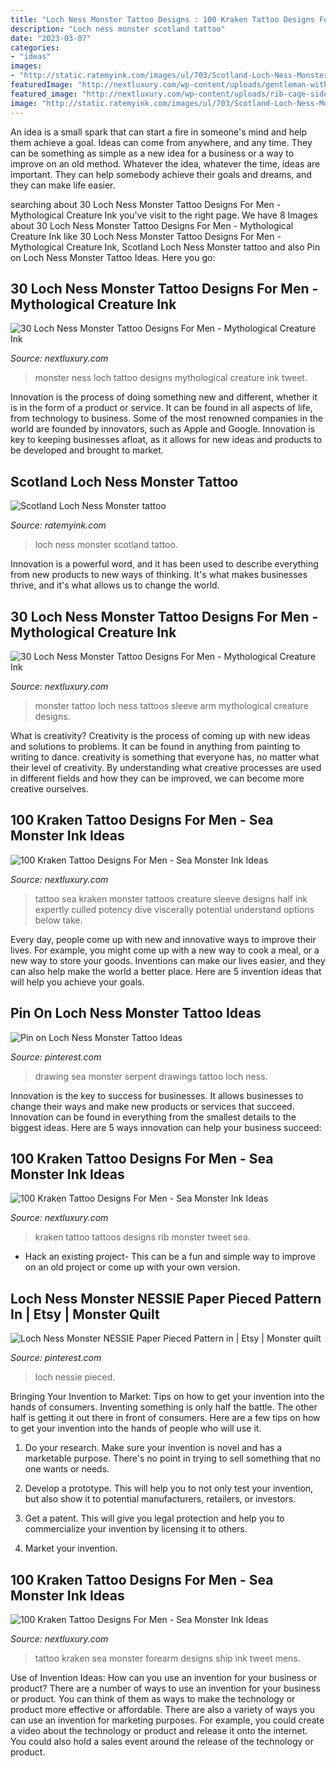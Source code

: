 ```yaml
---
title: "Loch Ness Monster Tattoo Designs : 100 Kraken Tattoo Designs For Men"
description: "Loch ness monster scotland tattoo"
date: "2023-03-07"
categories:
- "ideas"
images:
- "http://static.ratemyink.com/images/ul/703/Scotland-Loch-Ness-Monster-tattoo-70380.jpeg"
featuredImage: "http://nextluxury.com/wp-content/uploads/gentleman-with-sea-monster-kraken-half-sleeve-tattoo-ideas.jpg"
featured_image: "http://nextluxury.com/wp-content/uploads/rib-cage-side-old-school-kraken-tattoos-for-men.jpg"
image: "http://static.ratemyink.com/images/ul/703/Scotland-Loch-Ness-Monster-tattoo-70380.jpeg"
---
```



An idea is a small spark that can start a fire in someone's mind and help them achieve a goal. Ideas can come from anywhere, and any time. They can be something as simple as a new idea for a business or a way to improve on an old method. Whatever the idea, whatever the time, ideas are important. They can help somebody achieve their goals and dreams, and they can make life easier.

	

		
searching about 30 Loch Ness Monster Tattoo Designs For Men - Mythological Creature Ink you've visit to the right page. We have 8 Images about 30 Loch Ness Monster Tattoo Designs For Men - Mythological Creature Ink like 30 Loch Ness Monster Tattoo Designs For Men - Mythological Creature Ink, Scotland Loch Ness Monster tattoo and also Pin on Loch Ness Monster Tattoo Ideas. Here you go:
		
    
## 30 Loch Ness Monster Tattoo Designs For Men - Mythological Creature Ink

<img loading=lazy src="http://nextluxury.com/wp-content/uploads/masculine-thigh-loch-ness-monster-tattoos-for-men.jpg" onerror="this.onerror=null;this.src='https://tse4.mm.bing.net/th?id=OIP.HtSn9LipF4QeGQATRyYNHwHaHa&amp;pid=15.1';" alt="30 Loch Ness Monster Tattoo Designs For Men - Mythological Creature Ink">

_Source: nextluxury.com_

>monster ness loch tattoo designs mythological creature ink tweet. 

	

Innovation is the process of doing something new and different, whether it is in the form of a product or service. It can be found in all aspects of life, from technology to business. Some of the most renowned companies in the world are founded by innovators, such as Apple and Google. Innovation is key to keeping businesses afloat, as it allows for new ideas and products to be developed and brought to market.

    
## Scotland Loch Ness Monster Tattoo

<img loading=lazy src="http://static.ratemyink.com/images/ul/703/Scotland-Loch-Ness-Monster-tattoo-70380.jpeg" onerror="this.onerror=null;this.src='https://tse4.mm.bing.net/th?id=OIP.setOyRJdexbARDB_n1N_AwHaJ4&amp;pid=15.1';" alt="Scotland Loch Ness Monster tattoo">

_Source: ratemyink.com_

>loch ness monster scotland tattoo. 

	

Innovation is a powerful word, and it has been used to describe everything from new products to new ways of thinking. It's what makes businesses thrive, and it's what allows us to change the world.

    
## 30 Loch Ness Monster Tattoo Designs For Men - Mythological Creature Ink

<img loading=lazy src="http://nextluxury.com/wp-content/uploads/awesome-loch-ness-monster-themed-full-arm-sleeve-tattoos-for-men.jpg" onerror="this.onerror=null;this.src='https://tse1.mm.bing.net/th?id=OIP.x8VriYyp3Fm_Cp7YOVU-uAAAAA&amp;pid=15.1';" alt="30 Loch Ness Monster Tattoo Designs For Men - Mythological Creature Ink">

_Source: nextluxury.com_

>monster tattoo loch ness tattoos sleeve arm mythological creature designs. 

	

What is creativity?
Creativity is the process of coming up with new ideas and solutions to problems. It can be found in anything from painting to writing to dance. creativity is something that everyone has, no matter what their level of creativity. By understanding what creative processes are used in different fields and how they can be improved, we can become more creative ourselves.

    
## 100 Kraken Tattoo Designs For Men - Sea Monster Ink Ideas

<img loading=lazy src="http://nextluxury.com/wp-content/uploads/gentleman-with-sea-monster-kraken-half-sleeve-tattoo-ideas.jpg" onerror="this.onerror=null;this.src='https://tse3.mm.bing.net/th?id=OIP.0W3Q339904sPekAVWahkXwHaHa&amp;pid=15.1';" alt="100 Kraken Tattoo Designs For Men - Sea Monster Ink Ideas">

_Source: nextluxury.com_

>tattoo sea kraken monster tattoos creature sleeve designs half ink expertly culled potency dive viscerally potential understand options below take. 

	

Every day, people come up with new and innovative ways to improve their lives. For example, you might come up with a new way to cook a meal, or a new way to store your goods. Inventions can make our lives easier, and they can also help make the world a better place. Here are 5 invention ideas that will help you achieve your goals.

    
## Pin On Loch Ness Monster Tattoo Ideas

<img loading=lazy src="https://i.pinimg.com/736x/29/fe/1e/29fe1e4e18fadb9eef02a3e76be2cfad--monster-tattoo-drawing-art.jpg" onerror="this.onerror=null;this.src='https://tse3.mm.bing.net/th?id=OIP.WO0owBpfYdFXE6kYPtgMygAAAA&amp;pid=15.1';" alt="Pin on Loch Ness Monster Tattoo Ideas">

_Source: pinterest.com_

>drawing sea monster serpent drawings tattoo loch ness. 

	

Innovation is the key to success for businesses. It allows businesses to change their ways and make new products or services that succeed. Innovation can be found in everything from the smallest details to the biggest ideas. Here are 5 ways innovation can help your business succeed: 

    
## 100 Kraken Tattoo Designs For Men - Sea Monster Ink Ideas

<img loading=lazy src="http://nextluxury.com/wp-content/uploads/rib-cage-side-old-school-kraken-tattoos-for-men.jpg" onerror="this.onerror=null;this.src='https://tse2.mm.bing.net/th?id=OIP.AYR27VJQsKVUjpe-CZSsNwHaHW&amp;pid=15.1';" alt="100 Kraken Tattoo Designs For Men - Sea Monster Ink Ideas">

_Source: nextluxury.com_

>kraken tattoo tattoos designs rib monster tweet sea. 

	

- Hack an existing project- This can be a fun and simple way to improve on an old project or come up with your own version.

    
## Loch Ness Monster NESSIE Paper Pieced Pattern In | Etsy | Monster Quilt

<img loading=lazy src="https://i.pinimg.com/736x/ce/96/ab/ce96abcf72f4d76256d8a788737476ed.jpg" onerror="this.onerror=null;this.src='https://tse4.mm.bing.net/th?id=OIP.FV0Ugk54qZcMC-KcV0JcBAHaHa&amp;pid=15.1';" alt="Loch Ness Monster NESSIE Paper Pieced Pattern in | Etsy | Monster quilt">

_Source: pinterest.com_

>loch nessie pieced. 

	

Bringing Your Invention to Market: Tips on how to get your invention into the hands of consumers.
Inventing something is only half the battle. The other half is getting it out there in front of consumers. Here are a few tips on how to get your invention into the hands of people who will use it.
1. Do your research. Make sure your invention is novel and has a marketable purpose. There's no point in trying to sell something that no one wants or needs.

2. Develop a prototype. This will help you to not only test your invention, but also show it to potential manufacturers, retailers, or investors.

3. Get a patent. This will give you legal protection and help you to commercialize your invention by licensing it to others.

4. Market your invention.

    
## 100 Kraken Tattoo Designs For Men - Sea Monster Ink Ideas

<img loading=lazy src="http://nextluxury.com/wp-content/uploads/outer-forearm-tattoo-of-kraken-sea-monster-on-male.jpg" onerror="this.onerror=null;this.src='https://tse3.mm.bing.net/th?id=OIP.x19cKsyUTbpaMG9uoUf_mwHaHa&amp;pid=15.1';" alt="100 Kraken Tattoo Designs For Men - Sea Monster Ink Ideas">

_Source: nextluxury.com_

>tattoo kraken sea monster forearm designs ship ink tweet mens. 

	

Use of Invention Ideas: How can you use an invention for your business or product?
There are a number of ways to use an invention for your business or product. You can think of them as ways to make the technology or product more effective or affordable. There are also a variety of ways you can use an invention for marketing purposes. For example, you could create a video about the technology or product and release it onto the internet. You could also hold a sales event around the release of the technology or product.

